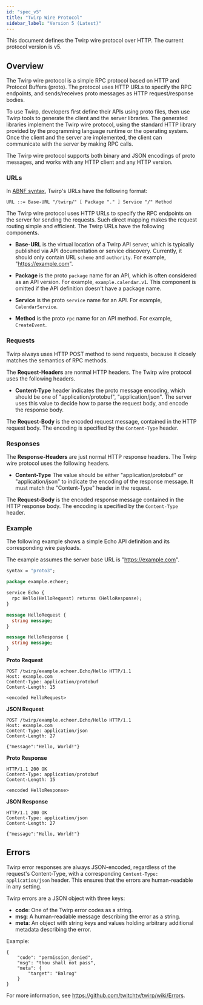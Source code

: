 ```yaml
---
id: "spec_v5"
title: "Twirp Wire Protocol"
sidebar_label: "Version 5 (Latest)"
---
```


This document defines the Twirp wire protocol over HTTP. The
current protocol version is v5.

## Overview

The Twirp wire protocol is a simple RPC protocol based on HTTP and
Protocol Buffers (proto). The protocol uses HTTP URLs to specify the
RPC endpoints, and sends/receives proto messages as HTTP
request/response bodies.

To use Twirp, developers first define their APIs using proto files,
then use Twirp tools to generate the client and the server libraries.
The generated libraries implement the Twirp wire protocol, using the
standard HTTP library provided by the programming language runtime or
the operating system. Once the client and the server are implemented,
the client can communicate with the server by making RPC calls.

The Twirp wire protocol supports both binary and JSON encodings of
proto messages, and works with any HTTP client and any HTTP version.

### URLs

In [ABNF syntax](https://tools.ietf.org/html/rfc5234), Twirp's URLs
have the following format:

```abnf
URL ::= Base-URL "/twirp/" [ Package "." ] Service "/" Method
```

The Twirp wire protocol uses HTTP URLs to specify the RPC
endpoints on the server for sending the requests. Such direct mapping
makes the request routing simple and efficient. The Twirp URLs have
the following components.

* **Base-URL** is the virtual location of a Twirp API server, which is
  typically published via API documentation or service discovery.
  Currently, it should only contain URL `scheme` and `authority`. For
  example, "https://example.com".

* **Package** is the proto `package` name for an API, which is often
  considered as an API version. For example,
  `example.calendar.v1`. This component is omitted if the API
  definition doesn't have a package name.

* **Service** is the proto `service` name for an API. For example,
  `CalendarService`.

* **Method** is the proto `rpc` name for an API method. For example,
  `CreateEvent`.

### Requests

Twirp always uses HTTP POST method to send requests, because it
closely matches the semantics of RPC methods.

The **Request-Headers** are normal HTTP headers. The Twirp wire
protocol uses the following headers.

* **Content-Type** header indicates the proto message encoding, which
  should be one of "application/protobuf", "application/json". The
  server uses this value to decide how to parse the request body,
  and encode the response body.

The **Request-Body** is the encoded request message, contained in the
HTTP request body. The encoding is specified by the `Content-Type`
header.

### Responses

The **Response-Headers** are just normal HTTP response headers. The
Twirp wire protocol uses the following headers.

* **Content-Type** The value should be either "application/protobuf"
  or "application/json" to indicate the encoding of the response
  message. It must match the "Content-Type" header in the request.

The **Request-Body** is the encoded response message contained in the
HTTP response body. The encoding is specified by the `Content-Type`
header.

### Example

The following example shows a simple Echo API definition and its
corresponding wire payloads.

The example assumes the server base URL is "https://example.com".

```proto
syntax = "proto3";

package example.echoer;

service Echo {
  rpc Hello(HelloRequest) returns (HelloResponse);
}

message HelloRequest {
  string message;
}

message HelloResponse {
  string message;
}
```

**Proto Request**

```
POST /twirp/example.echoer.Echo/Hello HTTP/1.1
Host: example.com
Content-Type: application/protobuf
Content-Length: 15

<encoded HelloRequest>
```

**JSON Request**

```
POST /twirp/example.echoer.Echo/Hello HTTP/1.1
Host: example.com
Content-Type: application/json
Content-Length: 27

{"message":"Hello, World!"}
```

**Proto Response**

```
HTTP/1.1 200 OK
Content-Type: application/protobuf
Content-Length: 15

<encoded HelloResponse>
```

**JSON Response**

```
HTTP/1.1 200 OK
Content-Type: application/json
Content-Length: 27

{"message":"Hello, World!"}
```

## Errors

Twirp error responses are always JSON-encoded, regardless of
the request's Content-Type, with a corresponding
`Content-Type: application/json` header. This ensures that
the errors are human-readable in any setting.

Twirp errors are a JSON object with three keys:

* **code**: One of the Twirp error codes as a string.
* **msg**: A human-readable message describing the error
  as a string.
* **meta**: An object with string keys and values holding
  arbitrary additional metadata describing the error.

Example:
```
{
    "code": "permission_denied",
    "msg": "thou shall not pass",
    "meta": {
        "target": "Balrog"
    }
}
```

For more information, see https://github.com/twitchtv/twirp/wiki/Errors.
